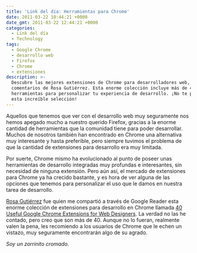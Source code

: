 ```yaml
---
title: 'Link del día: Herramientas para Chrome'
date: 2011-03-22 10:44:21 +0000
date_gmt: 2011-03-22 12:44:21 +0000
categories:
  - Link del día
  - Technology
tags:
  - Google Chrome
  - desarrollo web
  - Firefox
  - Chrome
  - extensiones
description: >-
  Descubre las mejores extensiones de Chrome para desarrolladores web, con
  comentarios de Rosa Gutiérrez. Esta enorme colección incluye más de 40
  herramientas para personalizar tu experiencia de desarrollo. ¡No te pierdas
  esta increíble selección!
---
```



Aquellos que tenemos que ver con el desarrollo web muy seguramente nos hemos apegado mucho a nuestro querido Firefox, gracias a la enorme cantidad de herramientas que la comunidad tiene para poder desarrollar. Muchos de nosotros también han encontrado en Chrome una alternativa muy interesante y hasta preferible, pero siempre tuvimos el problema de que la cantidad de extensiones para desarrollo era muy limitada.

Por suerte, Chrome mismo ha evolucionado al punto de poseer unas herramientas de desarrollo integradas muy profundas e interesantes, sin necesidad de ninguna extensión. Pero aún así, el mercado de extensiones para Chrome ya ha crecido bastante, y es hora de ver alguna de las opciones que tenemos para personalizar el uso que le damos en nuestra tarea de desarrollo.

[Rosa Gutiérrez](http://profiles.google.com/rosa.gutierrez28/about) fue quien me compartió a través de Google Reader esta enorme colección de extensiones para desarrollo en Chrome llamada [40 Useful Google Chrome Extensions for Web Designers](http://www.hongkiat.com/blog/google-chrome-extensions-designers/). La verdad no las he contado, pero creo que son más de 40. Aunque no lo fueran, realmente valen la pena, les recomiendo a los usuarios de Chrome que le echen un vistazo, muy seguramente encontrarán algo de su agrado.

_Soy un zorrinito cromado._

